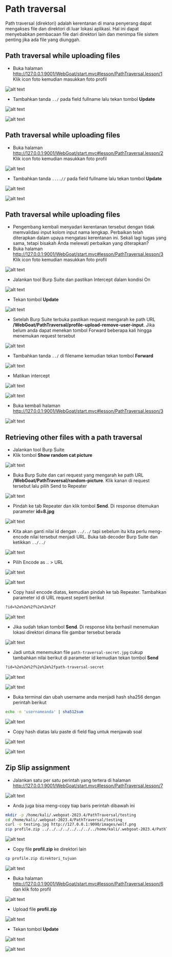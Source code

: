 # Path traversal
Path traversal (direktori) adalah kerentanan di mana penyerang dapat mengakses file dan direktori di luar lokasi aplikasi. Hal ini dapat menyebabkan pembacaan file dari direktori lain dan menimpa file sistem penting jika ada file yang diunggah.

## Path traversal while uploading files
- Buka halaman http://127.0.0.1:9001/WebGoat/start.mvc#lesson/PathTraversal.lesson/1 Klik icon foto kemudian masukkan foto profil

![alt text](https://github.com/rahardian-dwi-saputra/webgoat/blob/main/assets/path%20traversal/path%20traversal%201.JPG)

- Tambahkan tanda `../` pada field fullname lalu tekan tombol **Update**

![alt text](https://github.com/rahardian-dwi-saputra/webgoat/blob/main/assets/path%20traversal/path%20traversal%202.JPG)

![alt text](https://github.com/rahardian-dwi-saputra/webgoat/blob/main/assets/path%20traversal/path%20traversal%203.JPG)

## Path traversal while uploading files
- Buka halaman http://127.0.0.1:9001/WebGoat/start.mvc#lesson/PathTraversal.lesson/2 Klik icon foto kemudian masukkan foto profil

![alt text](https://github.com/rahardian-dwi-saputra/webgoat/blob/main/assets/path%20traversal/path%20traversal%204.JPG)

- Tambahkan tanda `....//` pada field fullname lalu tekan tombol **Update**

![alt text](https://github.com/rahardian-dwi-saputra/webgoat/blob/main/assets/path%20traversal/path%20traversal%205.JPG)

![alt text](https://github.com/rahardian-dwi-saputra/webgoat/blob/main/assets/path%20traversal/path%20traversal%206.JPG)

## Path traversal while uploading files
- Pengembang kembali menyadari kerentanan tersebut dengan tidak memvalidasi input kolom input nama lengkap. Perbaikan telah diterapkan dalam upaya mengatasi kerentanan ini. Sekali lagi tugas yang sama, tetapi bisakah Anda melewati perbaikan yang diterapkan?
- Buka halaman http://127.0.0.1:9001/WebGoat/start.mvc#lesson/PathTraversal.lesson/3 Klik icon foto kemudian masukkan foto profil

![alt text](https://github.com/rahardian-dwi-saputra/webgoat/blob/main/assets/path%20traversal/path%20traversal%207.JPG)

- Jalankan tool Burp Suite dan pastikan Intercept dalam kondisi On

![alt text](https://github.com/rahardian-dwi-saputra/webgoat/blob/main/assets/path%20traversal/path%20traversal%208.JPG)

- Tekan tombol **Update**

![alt text](https://github.com/rahardian-dwi-saputra/webgoat/blob/main/assets/path%20traversal/path%20traversal%209.JPG)

- Setelah Burp Suite terbuka pastikan request mengarah ke path URL **/WebGoat/PathTraversal/profile-upload-remove-user-input**. Jika belum anda dapat menekan tombol Forward beberapa kali hingga menemukan request tersebut

![alt text](https://github.com/rahardian-dwi-saputra/webgoat/blob/main/assets/path%20traversal/path%20traversal%2010.JPG)

- Tambahkan tanda `../` di filename kemudian tekan tombol **Forward**

![alt text](https://github.com/rahardian-dwi-saputra/webgoat/blob/main/assets/path%20traversal/path%20traversal%2011.JPG)

- Matikan intercept

![alt text](https://github.com/rahardian-dwi-saputra/webgoat/blob/main/assets/path%20traversal/path%20traversal%2012.JPG)

![alt text](https://github.com/rahardian-dwi-saputra/webgoat/blob/main/assets/path%20traversal/path%20traversal%2013.JPG)

- Buka kembali halaman http://127.0.0.1:9001/WebGoat/start.mvc#lesson/PathTraversal.lesson/3

![alt text](https://github.com/rahardian-dwi-saputra/webgoat/blob/main/assets/path%20traversal/path%20traversal%2014.JPG)

## Retrieving other files with a path traversal
- Jalankan tool Burp Suite
- Klik tombol **Show random cat picture**

![alt text](https://github.com/rahardian-dwi-saputra/webgoat/blob/main/assets/path%20traversal/path%20traversal%2015.JPG)

- Buka Burp Suite dan cari request yang mengarah ke path URL **/WebGoat/PathTraversal/random-picture**. Klik kanan di request tersebut lalu pilih Send to Repeater

![alt text](https://github.com/rahardian-dwi-saputra/webgoat/blob/main/assets/path%20traversal/path%20traversal%2016.JPG)

- Pindah ke tab Repeater dan klik tombol **Send**. Di response ditemukan parameter **id=8.jpg**

![alt text](https://github.com/rahardian-dwi-saputra/webgoat/blob/main/assets/path%20traversal/path%20traversal%2017.JPG)

- Kita akan ganti nilai id dengan `../../` tapi sebelum itu kita perlu meng-encode nilai tersebut menjadi URL. Buka tab decoder Burp Suite dan ketikkan `../../`

![alt text](https://github.com/rahardian-dwi-saputra/webgoat/blob/main/assets/path%20traversal/path%20traversal%2018.JPG)

- Pilih Encode as .. > URL

![alt text](https://github.com/rahardian-dwi-saputra/webgoat/blob/main/assets/path%20traversal/path%20traversal%2019.JPG)

![alt text](https://github.com/rahardian-dwi-saputra/webgoat/blob/main/assets/path%20traversal/path%20traversal%2020.JPG)

- Copy hasil encode diatas, kemudian pindah ke tab Repeater. Tambahkan parameter id di URL request seperti berikut
```sh
?id=%2e%2e%2f%2e%2e%2f
```

![alt text](https://github.com/rahardian-dwi-saputra/webgoat/blob/main/assets/path%20traversal/path%20traversal%2021.JPG)

- Jika sudah tekan tombol **Send**. Di response kita berhasil menemukan lokasi direktori dimana file gambar tersebut berada

![alt text](https://github.com/rahardian-dwi-saputra/webgoat/blob/main/assets/path%20traversal/path%20traversal%2022.JPG)

- Jadi untuk menemukan file `path-traversal-secret.jpg` cukup tambahkan nilai berikut di parameter id kemudian tekan tombol **Send**
```sh
?id=%2e%2e%2f%2e%2e%2fpath-traversal-secret
```

![alt text](https://github.com/rahardian-dwi-saputra/webgoat/blob/main/assets/path%20traversal/path%20traversal%2023.JPG)

![alt text](https://github.com/rahardian-dwi-saputra/webgoat/blob/main/assets/path%20traversal/path%20traversal%2024.JPG)

- Buka terminal dan ubah username anda menjadi hash sha256 dengan perintah berikut
```sh
echo -n 'usernameanda' | sha512sum
```

![alt text](https://github.com/rahardian-dwi-saputra/webgoat/blob/main/assets/path%20traversal/path%20traversal%2025.JPG)

- Copy hash diatas lalu paste di field flag untuk menjawab soal

![alt text](https://github.com/rahardian-dwi-saputra/webgoat/blob/main/assets/path%20traversal/path%20traversal%2026.JPG)

![alt text](https://github.com/rahardian-dwi-saputra/webgoat/blob/main/assets/path%20traversal/path%20traversal%2027.JPG)

## Zip Slip assignment
- Jalankan satu per satu perintah yang tertera di halaman http://127.0.0.1:9001/WebGoat/start.mvc#lesson/PathTraversal.lesson/7

![alt text](https://github.com/rahardian-dwi-saputra/webgoat/blob/main/assets/path%20traversal/path%20traversal%2028.JPG)

- Anda juga bisa meng-copy tiap baris perintah dibawah ini
```sh
mkdir -p /home/kali/.webgoat-2023.4/PathTraversal/testing
cd /home/kali/.webgoat-2023.4/PathTraversal/testing
curl -o testing.jpg http://127.0.0.1:9090/images/wolf.png
zip profile.zip ../../../../../../../../home/kali/.webgoat-2023.4/PathTraversal/testing/testing.jpg
```

![alt text](https://github.com/rahardian-dwi-saputra/webgoat/blob/main/assets/path%20traversal/path%20traversal%2029.JPG)

- Copy file **profil.zip** ke direktori lain
```sh
cp profile.zip direktori_tujuan
```

![alt text](https://github.com/rahardian-dwi-saputra/webgoat/blob/main/assets/path%20traversal/path%20traversal%2030.JPG)

- Buka halaman http://127.0.0.1:9001/WebGoat/start.mvc#lesson/PathTraversal.lesson/6 dan klik foto profil

![alt text](https://github.com/rahardian-dwi-saputra/webgoat/blob/main/assets/path%20traversal/path%20traversal%2031.JPG)

- Upload file **profil.zip**

![alt text](https://github.com/rahardian-dwi-saputra/webgoat/blob/main/assets/path%20traversal/path%20traversal%2032.JPG)

- Tekan tombol **Update**

![alt text](https://github.com/rahardian-dwi-saputra/webgoat/blob/main/assets/path%20traversal/path%20traversal%2033.JPG)

![alt text](https://github.com/rahardian-dwi-saputra/webgoat/blob/main/assets/path%20traversal/path%20traversal%2034.JPG)